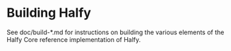 Building Halfy
=============

See doc/build-*.md for instructions on building the various
elements of the Halfy Core reference implementation of Halfy.
